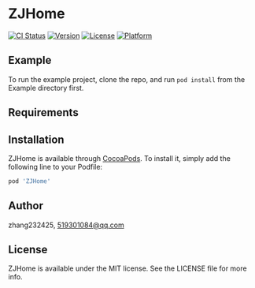 # ZJHome

[![CI Status](https://img.shields.io/travis/zhang232425/ZJHome.svg?style=flat)](https://travis-ci.org/zhang232425/ZJHome)
[![Version](https://img.shields.io/cocoapods/v/ZJHome.svg?style=flat)](https://cocoapods.org/pods/ZJHome)
[![License](https://img.shields.io/cocoapods/l/ZJHome.svg?style=flat)](https://cocoapods.org/pods/ZJHome)
[![Platform](https://img.shields.io/cocoapods/p/ZJHome.svg?style=flat)](https://cocoapods.org/pods/ZJHome)

## Example

To run the example project, clone the repo, and run `pod install` from the Example directory first.

## Requirements

## Installation

ZJHome is available through [CocoaPods](https://cocoapods.org). To install
it, simply add the following line to your Podfile:

```ruby
pod 'ZJHome'
```

## Author

zhang232425, 519301084@qq.com

## License

ZJHome is available under the MIT license. See the LICENSE file for more info.
